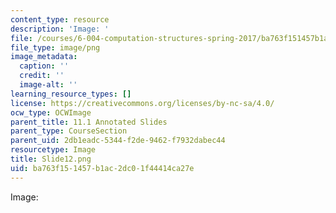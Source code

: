 ```yaml
---
content_type: resource
description: 'Image: '
file: /courses/6-004-computation-structures-spring-2017/ba763f151457b1ac2dc01f44414ca27e_Slide12.png
file_type: image/png
image_metadata:
  caption: ''
  credit: ''
  image-alt: ''
learning_resource_types: []
license: https://creativecommons.org/licenses/by-nc-sa/4.0/
ocw_type: OCWImage
parent_title: 11.1 Annotated Slides
parent_type: CourseSection
parent_uid: 2db1eadc-5344-f2de-9462-f7932dabec44
resourcetype: Image
title: Slide12.png
uid: ba763f15-1457-b1ac-2dc0-1f44414ca27e
---
```

Image: 